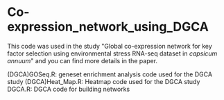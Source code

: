 # Co-expression_network_using_DGCA
This code was used in the study "Global co-expression network for key factor selection using environmental stress RNA-seq dataset in _capsicum annuum_" and you can find more details in the paper. 

(DGCA)GOSeq.R: geneset enrichment analysis code used for the DGCA study 
(DGCA)Heat_Map.R: Heatmap code used for the DGCA study 
DGCA.R: DGCA code for building networks
